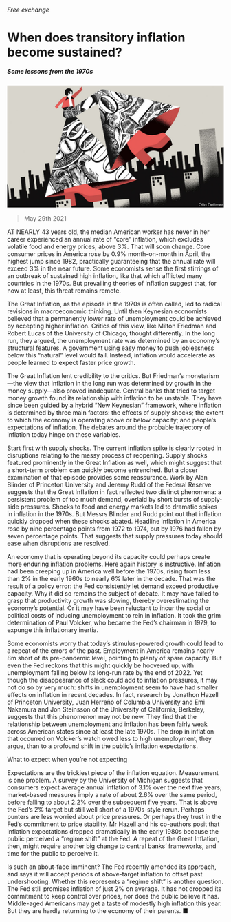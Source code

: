 ###### Free exchange

# When does transitory inflation become sustained? 

##### Some lessons from the 1970s 

![image](images/20210529_FND000_0.jpg) 

> May 29th 2021 

AT NEARLY 43 years old, the median American worker has never in her career experienced an annual rate of “core” inflation, which excludes volatile food and energy prices, above 3%. That will soon change. Core consumer prices in America rose by 0.9% month-on-month in April, the highest jump since 1982, practically guaranteeing that the annual rate will exceed 3% in the near future. Some economists sense the first stirrings of an outbreak of sustained high inflation, like that which afflicted many countries in the 1970s. But prevailing theories of inflation suggest that, for now at least, this threat remains remote.

The Great Inflation, as the episode in the 1970s is often called, led to radical revisions in macroeconomic thinking. Until then Keynesian economists believed that a permanently lower rate of unemployment could be achieved by accepting higher inflation. Critics of this view, like Milton Friedman and Robert Lucas of the University of Chicago, thought differently. In the long run, they argued, the unemployment rate was determined by an economy’s structural features. A government using easy money to push joblessness below this “natural” level would fail. Instead, inflation would accelerate as people learned to expect faster price growth.


The Great Inflation lent credibility to the critics. But Friedman’s monetarism—the view that inflation in the long run was determined by growth in the money supply—also proved inadequate. Central banks that tried to target money growth found its relationship with inflation to be unstable. They have since been guided by a hybrid “New Keynesian” framework, where inflation is determined by three main factors: the effects of supply shocks; the extent to which the economy is operating above or below capacity; and people’s expectations of inflation. The debates around the probable trajectory of inflation today hinge on these variables.

Start first with supply shocks. The current inflation spike is clearly rooted in disruptions relating to the messy process of reopening. Supply shocks featured prominently in the Great Inflation as well, which might suggest that a short-term problem can quickly become entrenched. But a closer examination of that episode provides some reassurance. Work by Alan Blinder of Princeton University and Jeremy Rudd of the Federal Reserve suggests that the Great Inflation in fact reflected two distinct phenomena: a persistent problem of too much demand, overlaid by short bursts of supply-side pressures. Shocks to food and energy markets led to dramatic spikes in inflation in the 1970s. But Messrs Blinder and Rudd point out that inflation quickly dropped when these shocks abated. Headline inflation in America rose by nine percentage points from 1972 to 1974, but by 1976 had fallen by seven percentage points. That suggests that supply pressures today should ease when disruptions are resolved.

An economy that is operating beyond its capacity could perhaps create more enduring inflation problems. Here again history is instructive. Inflation had been creeping up in America well before the 1970s, rising from less than 2% in the early 1960s to nearly 6% later in the decade. That was the result of a policy error: the Fed consistently let demand exceed productive capacity. Why it did so remains the subject of debate. It may have failed to grasp that productivity growth was slowing, thereby overestimating the economy’s potential. Or it may have been reluctant to incur the social or political costs of inducing unemployment to rein in inflation. It took the grim determination of Paul Volcker, who became the Fed’s chairman in 1979, to expunge this inflationary inertia.

Some economists worry that today’s stimulus-powered growth could lead to a repeat of the errors of the past. Employment in America remains nearly 8m short of its pre-pandemic level, pointing to plenty of spare capacity. But even the Fed reckons that this might quickly be hoovered up, with unemployment falling below its long-run rate by the end of 2022. Yet though the disappearance of slack could add to inflation pressures, it may not do so by very much: shifts in unemployment seem to have had smaller effects on inflation in recent decades. In fact, research by Jonathon Hazell of Princeton University, Juan Herreño of Columbia University and Emi Nakamura and Jon Steinsson of the University of California, Berkeley, suggests that this phenomenon may not be new. They find that the relationship between unemployment and inflation has been fairly weak across American states since at least the late 1970s. The drop in inflation that occurred on Volcker’s watch owed less to high unemployment, they argue, than to a profound shift in the public’s inflation expectations.

What to expect when you’re not expecting

Expectations are the trickiest piece of the inflation equation. Measurement is one problem. A survey by the University of Michigan suggests that consumers expect average annual inflation of 3.1% over the next five years; market-based measures imply a rate of about 2.6% over the same period, before falling to about 2.2% over the subsequent five years. That is above the Fed’s 2% target but still well short of a 1970s-style rerun. Perhaps punters are less worried about price pressures. Or perhaps they trust in the Fed’s commitment to price stability. Mr Hazell and his co-authors posit that inflation expectations dropped dramatically in the early 1980s because the public perceived a “regime shift” at the Fed. A repeat of the Great Inflation, then, might require another big change to central banks’ frameworks, and time for the public to perceive it.

Is such an about-face imminent? The Fed recently amended its approach, and says it will accept periods of above-target inflation to offset past undershooting. Whether this represents a “regime shift” is another question. The Fed still promises inflation of just 2% on average. It has not dropped its commitment to keep control over prices, nor does the public believe it has. Middle-aged Americans may get a taste of modestly high inflation this year. But they are hardly returning to the economy of their parents. ■

